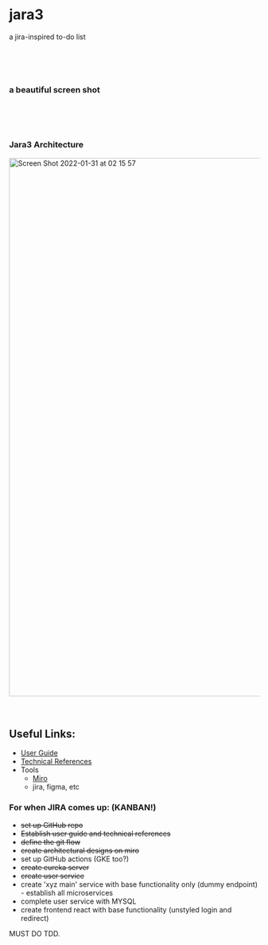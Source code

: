 # jara3
a jira-inspired to-do list

<br>
<br>
<br>

### a beautiful screen shot

<br>
<br>
<br>

### Jara3 Architecture
<img width="1081" alt="Screen Shot 2022-01-31 at 02 15 57" src="https://user-images.githubusercontent.com/34093915/151730326-84869a34-10c8-4f73-9d46-56ccf0cd15ae.png">

<br>
<br>
<br>

## Useful Links:
* [User Guide](https://github.com/JRSmiffy/jara3/blob/main/userguide.md)
* [Technical References](https://github.com/JRSmiffy/jara3/blob/main/technicalreferences.md)
* Tools
    * [Miro](https://miro.com/app/board/uXjVOREpiSo=/)
    * jira, figma, etc



### For when JIRA comes up: (KANBAN!)
* ~~set up GitHub repo~~
* ~~Establish user guide and technical references~~
* ~~define the git flow~~
* ~~create architectural designs on miro~~
* set up GitHub actions (GKE too?)
* ~~create eureka server~~
* ~~create user service~~
* create 'xyz main' service with base functionality only (dummy endpoint) - establish all microservices
* complete user service with MYSQL
* create frontend react with base functionality (unstyled login and redirect)

MUST DO TDD.